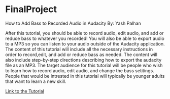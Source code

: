# FinalProject

How to Add Bass to Recorded Audio in Audacity
By: Yash Palhan

After this tutorial, you should be able to record audio, edit audio, and add or reduce bass to whatever you recorded! You will also be able to export audio to a MP3 so you can listen to your audio outside of the Audacity application. The content of this tutorial will include all the necessary instructions in order to record,edit, and add or reduce bass as needed. The content will also include step-by-step directions describing how to export the audacity file as an MP3. The target audience for this tutorial will be people who wish to learn how to record audio, edit audio, and change the bass setitings. People that would be intrested in this tutorial will typically be younger adults that want to learn a new skill. 

[Link to the Tutorial](git@github.com:PalhanY/Tutorial.git)
